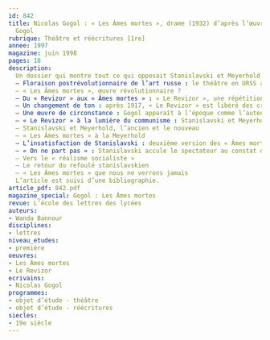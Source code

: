 ```yaml
---
id: 842
title: Nicolas Gogol : « Les Âmes mortes », drame (1932) d’après l’œuvre de Nicolas
  Gogol 
rubrique: Théâtre et réécritures [1re]
annee: 1997
magazine: juin 1998
pages: 18
description: 
  Un dossier qui montre tout ce qui opposait Stanislavski et Meyerhold dans leur conception de l’œuvre de Gogol…
  – Floraison postrévolutionnaire de l’art russe : le théâtre en URSS après la révolution de 1917
  – « Les Âmes mortes », œuvre révolutionnaire ?
  – Du « Revizor » aux « Âmes mortes » : « Le Revizor », une répétition générale de l’intrigue des « Âmes mortes »
  – Un changement de ton : après 1917, « Le Revizor » est libéré des craintes de la censure
  – Une œuvre de circonstance : Gogol apparaît à l’époque comme l’auteur qui a le mieux dénoncé la décomposition de la Russie tsariste
  – « Le Revizor » à la lumière du communisme : Stanislavski et Meyerhold montent « Le Revizor »
  – Stanislavski et Meyerhold, l’ancien et le nouveau
  – « Les Âmes mortes » à la Meyerhold
  – L’insatisfaction de Stanislavski : deuxième version des « Âmes mortes »
  – « On ne part pas » : Stanislavski accule le spectateur au constat de Beckett
  – Vers le « réalisme socialiste »
  – Le retour du refoulé stanislavskien
  – « Les Âmes mortes » que nous ne verrons jamais
  L’article est suivi d’une bibliographie.
article_pdf: 842.pdf
magazine_special: Gogol : Les Âmes mortes
revue: L’école des lettres des lycées
auteurs:
- Wanda Bannour
disciplines:
- lettres
niveau_etudes:
- première
oeuvres:
- Les Âmes mortes
- Le Revizor
ecrivains:
- Nicolas Gogol
programmes:
- objet d’étude - théâtre
- objet d’étude - réécritures
siecles:
- 19e siècle
---
```

